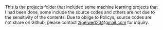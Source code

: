 This is the projects folder that included some machine learning projects that I had been done, some include the source codes and others are not due to the sensitivity of the contents.
Due to oblige to Policys, source codes are not share on Github, please contact zipeiwei123@gmail.com for inquiry.
